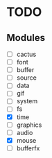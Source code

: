 # TODO
## Modules
- [ ] cactus
- [ ] font
- [ ] buffer
- [ ] source
- [ ] data
- [ ] gif
- [ ] system
- [ ] fs
- [x] time
- [ ] graphics
- [ ] audio
- [x] mouse
- [ ] bufferfx